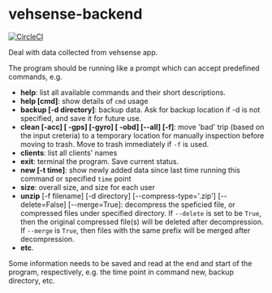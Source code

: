 # vehsense-backend

[![CircleCI](https://circleci.com/gh/jianpingbadao/vehsense-backend.svg?style=svg)](https://circleci.com/gh/jianpingbadao/vehsense-backend)

Deal with data collected from vehsense app.

The program should be running like a prompt which can accept predefined commands, e.g.

- **help**: list all available commands and their short descriptions.
- **help [cmd]**: show details of `cmd` usage
- **backup [-d directory]**: backup data. Ask for backup location if -d is not specified, and save it for future use.
- **clean \[-acc] \[ -gps] \[-gyro] \[ -obd] \[--all] [-f]**: move 'bad' trip (based on the input creteria) to a temporary location for manually inspection before moving to trash. Move to trash immediately if `-f` is used.
- **clients**: list all clients' names
- **exit**: terminal the program. Save current status.
- **new [-t time]**: show newly added data since last time running this command or specified `time` point
- **size**: overall size, and size for each user
- **unzip** \[-f filename] \[-d directory] \[--compress-type='.zip'] \[--delete=False] \[--merge=True]: decompress the speficied file, or compressed files under specified directory. If ``--delete`` is set to be ``True``, then the original compressed file(s) will be deleted after decompression. If ``--merge`` is ``True``, then files with the same prefix will be merged after decompression.
- **etc**.

Some information needs to be saved and read at the end and start of the program, respectively, e.g. the time point in command new, backup directory, etc.
